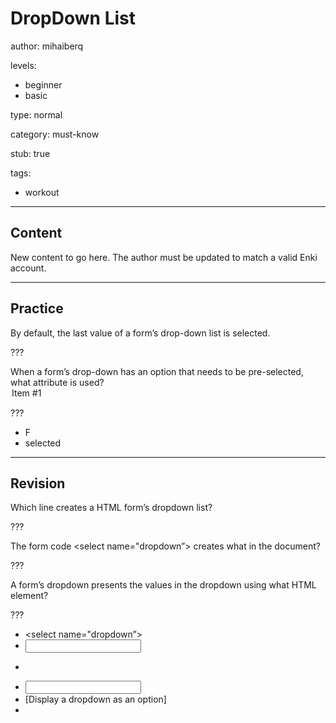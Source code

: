 # DropDown List
author: mihaiberq

levels:
  - beginner
  - basic

type: normal

category: must-know

stub: true


tags:
  - workout


---
## Content

New content to go here. The author must be updated to match a valid Enki account.

---
## Practice

By default, the last value of a form’s drop-down list is selected.

???

When a form’s drop-down has an option that needs to be pre-selected, what attribute is used?
    <option value="item#1" ______>Item #1</option>

???

* F
* selected


---
## Revision

Which line creates a HTML form’s dropdown list?

???

The form code <select name="dropdown”> creates what in the document?

???

A form’s dropdown presents the values in the dropdown using what HTML element?

???
* <select name="dropdown”>
* <input type="dropdown">
* <form input=”dropdown>
* <input type="select">
* [Display a dropdown as an option]
* <option value=”item”>
